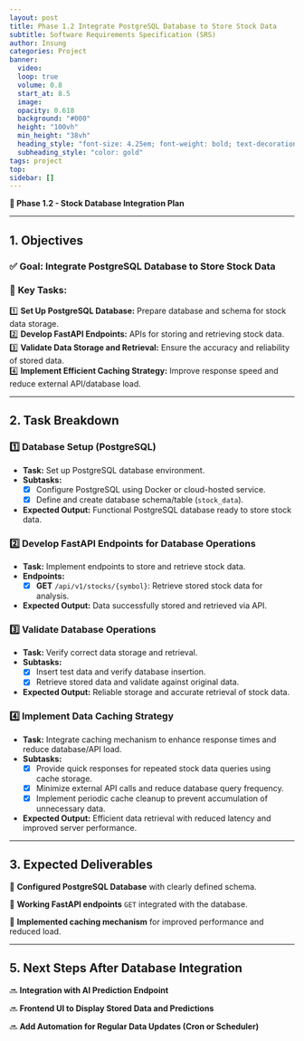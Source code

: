 ```yaml
---
layout: post
title: Phase 1.2 Integrate PostgreSQL Database to Store Stock Data
subtitle: Software Requirements Specification (SRS)
author: Insung
categories: Project
banner:
  video: 
  loop: true
  volume: 0.8
  start_at: 8.5
  image: 
  opacity: 0.618
  background: "#000"
  height: "100vh"
  min_height: "38vh"
  heading_style: "font-size: 4.25em; font-weight: bold; text-decoration: underline"
  subheading_style: "color: gold"
tags: project
top:
sidebar: []
---
```


**📌 Phase 1.2 - Stock Database Integration Plan**

---

## **1. Objectives**
### ✅ **Goal**: Integrate PostgreSQL Database to Store Stock Data
### 🎯 **Key Tasks:**
1️⃣ **Set Up PostgreSQL Database:** Prepare database and schema for stock data storage.  
2️⃣ **Develop FastAPI Endpoints:** APIs for storing and retrieving stock data.  
3️⃣ **Validate Data Storage and Retrieval:** Ensure the accuracy and reliability of stored data.  
4️⃣ **Implement Efficient Caching Strategy:** Improve response speed and reduce external API/database load.

---

## **2. Task Breakdown**

### **1️⃣ Database Setup (PostgreSQL)**
- **Task:** Set up PostgreSQL database environment.
- **Subtasks:**
  - [x] Configure PostgreSQL using Docker or cloud-hosted service.
  - [x] Define and create database schema/table (`stock_data`).
- **Expected Output:** Functional PostgreSQL database ready to store stock data.

### **2️⃣ Develop FastAPI Endpoints for Database Operations**
- **Task:** Implement endpoints to store and retrieve stock data.
- **Endpoints:**
  - [x] **GET** `/api/v1/stocks/{symbol}`: Retrieve stored stock 
  data for analysis.
- **Expected Output:** Data successfully stored and retrieved via API.

### **3️⃣ Validate Database Operations**
- **Task:** Verify correct data storage and retrieval.
- **Subtasks:**
  - [x] Insert test data and verify database insertion.
  - [x] Retrieve stored data and validate against original data.
- **Expected Output:** Reliable storage and accurate retrieval of stock data.

### **4️⃣ Implement Data Caching Strategy**
- **Task:** Integrate caching mechanism to enhance response times and reduce database/API load.
- **Subtasks:**
  - [x] Provide quick responses for repeated stock data queries using cache storage.
  - [x] Minimize external API calls and reduce database query frequency.
  - [x] Implement periodic cache cleanup to prevent accumulation of unnecessary data.
- **Expected Output:** Efficient data retrieval with reduced latency and improved server performance.

---

## **3. Expected Deliverables**

📌 **Configured PostgreSQL Database** with clearly defined schema.

📌 **Working FastAPI endpoints** `GET` integrated with the database.

📌 **Implemented caching mechanism** for improved performance and reduced load.

---

## **5. Next Steps After Database Integration**

🔜 **Integration with AI Prediction Endpoint**

🔜 **Frontend UI to Display Stored Data and Predictions**

🔜 **Add Automation for Regular Data Updates (Cron or Scheduler)**

